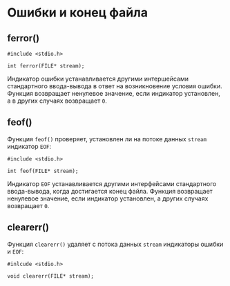# Ошибки и конец файла

## ferror()

    #include <stdio.h>

    int ferror(FILE* stream);

Индикатор ошибки устанавливается другими интершейсами стандартного ввода-вывода в ответ на возникновение условия ошибки. Функция возвращает ненулевое значение, если индикатор установлен, а в других случаях возвращает `0`. 

## feof()

Функция `feof()` проверяет, установлен ли на потоке данных `stream` индикатор `EOF`:

    #include <stdio.h>

    int feof(FILE* stream);

Индикатор `EOF` устанавливается другими интерфейсами стандартного ввода-вывода, когда достигается конец файла. Функция возвращает ненулевое значение, если индикатор установлен, а других случаях возвращает `0`.

## clearerr()

Функция `clearerr()` удаляет с потока данных `stream` индикаторы ошибки и `EOF`:

    #inlcude <stdio.h>

    void clearerr(FILE* stream);

